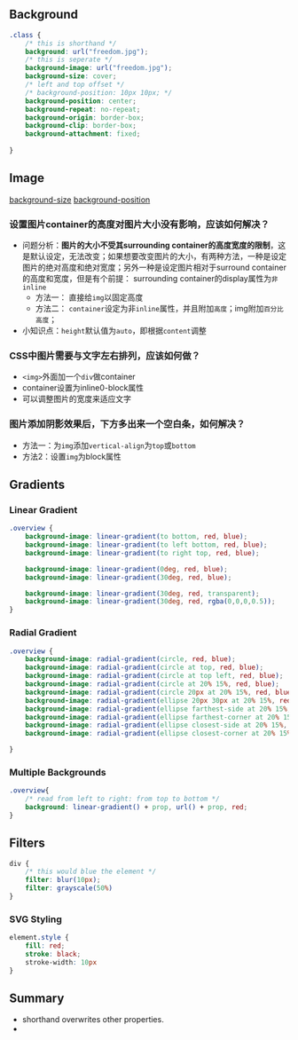 ## Background
```css
.class {
    /* this is shorthand */
    background: url("freedom.jpg");
    /* this is seperate */
	background-image: url("freedom.jpg");
	background-size: cover;
	/* left and top offset */
	/* background-position: 10px 10px; */
	background-position: center;
	background-repeat: no-repeat;
	background-origin: border-box;
    background-clip: border-box;
    background-attachment: fixed;
    
}
```
## Image
[background-size](https://developer.mozilla.org/zh-CN/docs/Web/CSS/background-size)
[background-position](https://developer.mozilla.org/zh-CN/docs/Web/CSS/background-position)
### 设置图片container的高度对图片大小没有影响，应该如何解决？
- 问题分析：**图片的大小不受其surrounding container的高度宽度的限制**，这是默认设定，无法改变；如果想要改变图片的大小，有两种方法，一种是设定图片的绝对高度和绝对宽度；另外一种是设定图片相对于surround container的高度和宽度，但是有个前提： surrounding container的display属性为`非inline`
  - 方法一： 直接给`img`以固定高度
  - 方法二： `container`设定为非`inline`属性，并且附加`高度`；img附加`百分比高度`；
- 小知识点：`height`默认值为`auto`，即根据`content`调整

### CSS中图片需要与文字左右排列，应该如何做？
- `<img>`外面加一个`div`做container
- container设置为inline0-block属性
- 可以调整图片的宽度来适应文字

### 图片添加阴影效果后，下方多出来一个空白条，如何解决？
- 方法一：为`img`添加`vertical-align`为`top`或`bottom`
- 方法2：设置`img`为block属性
## Gradients
### Linear Gradient
```css
.overview {
    background-image: linear-gradient(to bottom, red, blue);
    background-image: linear-gradient(to left bottom, red, blue);
    background-image: linear-gradient(to right top, red, blue);

    background-image: linear-gradient(0deg, red, blue);
    background-image: linear-gradient(30deg, red, blue);

    background-image: linear-gradient(30deg, red, transparent);
    background-image: linear-gradient(30deg, red, rgba(0,0,0,0.5));
}
```
### Radial Gradient
```css
.overview {
    background-image: radial-gradient(circle, red, blue);
    background-image: radial-gradient(circle at top, red, blue);
    background-image: radial-gradient(circle at top left, red, blue);
    background-image: radial-gradient(circle at 20% 15%, red, blue);
    background-image: radial-gradient(circle 20px at 20% 15%, red, blue);
    background-image: radial-gradient(ellipse 20px 30px at 20% 15%, red, blue);
    background-image: radial-gradient(ellipse farthest-side at 20% 15%, red, blue);
    background-image: radial-gradient(ellipse farthest-corner at 20% 15%, red, blue);
    background-image: radial-gradient(ellipse closest-side at 20% 15%, red, blue);
    background-image: radial-gradient(ellipse closest-corner at 20% 15%, red, blue);

}
```
### Multiple Backgrounds
```css
.overview{
    /* read from left to right: from top to bottom */
    background: linear-gradient() + prop, url() + prop, red;
}
```
## Filters
```css
div {
    /* this would blue the element */
    filter: blur(10px);
    filter: grayscale(50%)
}
```


### SVG Styling
```css
element.style {
    fill: red;
    stroke: black;
    stroke-width: 10px
}
```

## Summary
- shorthand overwrites other properties.
- 

